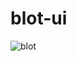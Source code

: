 # blot-ui

![blot](https://user-images.githubusercontent.com/6562852/33358243-463fbed4-d4bf-11e7-8335-90f70e53f3af.png)

